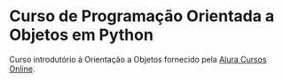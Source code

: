 # Curso de Programação Orientada a Objetos em Python

Curso introdutório à Orientação a Objetos fornecido pela [Alura Cursos Online](https://www.alura.com.br/curso-online-python-3-intro-orientacao-objetos).
